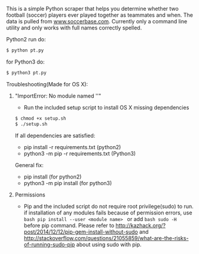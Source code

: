 
This is a simple Python scraper that helps you determine whether two football (soccer) players ever played together as teammates and when. The data is pulled from www.soccerbase.com. Currently only a command line utility and only works with full names correctly spelled.

Python2 run do:
```bash
$ python pt.py
```
for Python3 do:
```bash
$ python3 pt.py
```

Troubleshooting(Made for OS X):
1. "ImportError: No module named '<module name>'"
    - Run the included setup script to install OS X missing dependencies
    ```bash
    $ chmod +x setup.sh
    $ ./setup.sh
    ```

    If all dependencies are satisfied:
    - pip install -r requirements.txt (python2)
    - python3 -m pip -r requirements.txt (Python3)

    General fix:
    - pip install <missing module> (for python2)
    - python3 -m pip install <missing module> (for python3)

2. Permissions
    - Pip and the included script do not require root privilege(sudo) to run.
      if installation of any modules fails because of permission errors, use ```bash pip install --user <module name> ```
      or add ```bash sudo -H ``` before pip command. Please refer to http://kazhack.org/?post/2014/12/12/pip-gem-install-without-sudo
      and http://stackoverflow.com/questions/21055859/what-are-the-risks-of-running-sudo-pip about using sudo with pip.
